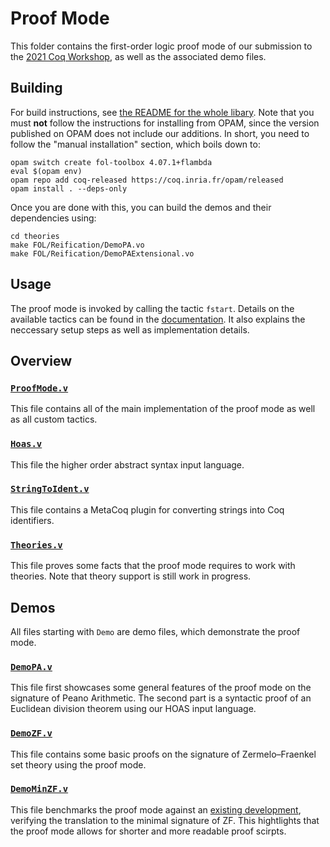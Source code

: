# Proof Mode

This folder contains the first-order logic proof mode of our submission to the [2021 Coq Workshop](https://coq-workshop.gitlab.io/2021/), as well as the associated demo files.

## Building

For build instructions, see [the README for the whole libary](https://github.com/dominik-kirst/coq-library-undecidability/tree/coqws#manual-installation). Note that you must **not** follow the instructions for installing from OPAM, since the version published on OPAM does not include our additions. In short, you need to follow the "manual installation" section, which boils down to:

```
opam switch create fol-toolbox 4.07.1+flambda
eval $(opam env)
opam repo add coq-released https://coq.inria.fr/opam/released
opam install . --deps-only
```
Once you are done with this, you can build the demos and their dependencies using:
```
cd theories
make FOL/Reification/DemoPA.vo
make FOL/Reification/DemoPAExtensional.vo
```

## Usage

The proof mode is invoked by calling the tactic `fstart`.
Details on the available tactics can be found in the [documentation](Manual.pdf).
It also explains the neccessary setup steps as well as implementation details.

## Overview

### [`ProofMode.v`](ProofMode.v)
This file contains all of the main implementation of the proof mode as well as all custom tactics. 

### [`Hoas.v`](Hoas.v)
This file the higher order abstract syntax input language.

### [`StringToIdent.v`](StringToIdent.v)
This file contains a MetaCoq plugin for converting strings into Coq identifiers.

### [`Theories.v`](Theories.v)
This file proves some facts that the proof mode requires to work with theories.
Note that theory support is still work in progress.

## Demos
All files starting with `Demo` are demo files, which demonstrate the proof mode.

### [`DemoPA.v`](DemoPA.v)
This file first showcases some general features of the proof mode on the signature of Peano Arithmetic.
The second part is a syntactic proof of an Euclidean division theorem using our HOAS input language.

### [`DemoZF.v`](DemoZF.v)

This file contains some basic proofs on the signature of Zermelo–Fraenkel set theory using the proof mode.

### [`DemoMinZF.v`](DemoMinZF.v)

This file benchmarks the proof mode against an [existing development](../Reductions/PCPb_to_minZF.v#527), verifying the translation to the minimal signature of ZF.
This hightlights that the proof mode allows for shorter and more readable proof scirpts.
